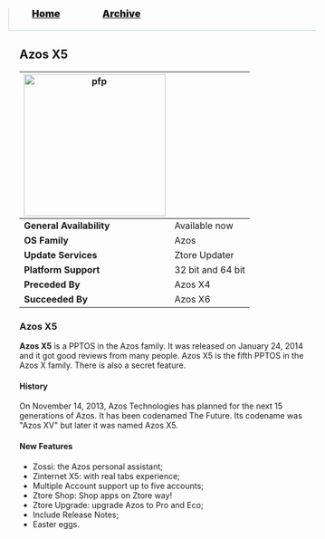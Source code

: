 <blockquote style="background: #0000;border-bottom: 1px solid #B2D2E1;height: 30px;margin: 0 -20px 20px;padding: 0px 20px 9px 40px;">
  <p style=""><a href="https://quintenvandamme.github.io/pptos-wiki/" style="font-size: 17px;font-weight: 900;font-style: normal;text-shadow: rgba(255,255,255,0.9) 0 1px 0;">Home</a>&nbsp;&nbsp;&nbsp;&nbsp;&nbsp;&nbsp;&nbsp;&nbsp;&nbsp;&nbsp;&nbsp;&nbsp;&nbsp;&nbsp;&nbsp;&nbsp;&nbsp;&nbsp;
    <a href="https://quintenvandamme.github.io/pptos-wiki/archive/" style="font-size: 17px;font-weight: 900;font-style: normal;text-shadow: rgba(255,255,255,0.9) 0 1px 0;">Archive</a>
  </p>
</blockquote>

## Azos X5 

| <a href="https://user-images.githubusercontent.com/58103738/133892941-aa33296e-756b-42f9-b8e8-7b4d7b9cfd1e.png"><img height="250" alt="pfp" src="https://user-images.githubusercontent.com/58103738/133892941-aa33296e-756b-42f9-b8e8-7b4d7b9cfd1e.png" /></a>| |
| ------------------------- | ----------------------------- |
| **General Availability**  | Available now                 |
| **OS Family**             | Azos                          |
| **Update Services**       | Ztore Updater                 |
| **Platform Support**      | 32 bit and 64 bit             |
| **Preceded By**           | Azos X4                       |
| **Succeeded By**          | Azos X6                       |

### Azos X5 

**Azos X5** is a PPTOS in the Azos family. It was released on January 24, 2014 and it got good reviews from many people. Azos X5 is the fifth PPTOS in the Azos X family. There is also a secret feature. 

#### History

On November 14, 2013, Azos Technologies has planned for the next 15 generations of Azos. It has been codenamed The Future. Its codename was "Azos XV" but later it was named Azos X5.

#### New Features

- Zossi: the Azos personal assistant;
- Zinternet X5: with real tabs experience;
- Multiple Account support up to five accounts;
- Ztore Shop: Shop apps on Ztore way!
- Ztore Upgrade: upgrade Azos to Pro and Eco;
- Include Release Notes;
- Easter eggs.

<body style="background-image: url(https://raw.githubusercontent.com/hexa-one/pptos-wiki/gh-pages/assets/background/background.png);background-repeat: no-repeat;background-attachment: fixed;background-size: cover;">